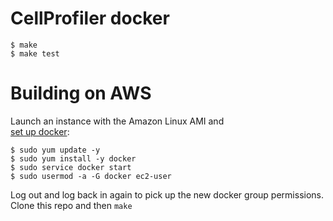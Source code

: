 # CellProfiler docker

    $ make
    $ make test

# Building on AWS

Launch an instance with the Amazon Linux AMI and   
[set up docker](http://docs.aws.amazon.com/AmazonECS/latest/developerguide/docker-basics.html):
 
    $ sudo yum update -y
    $ sudo yum install -y docker
    $ sudo service docker start
    $ sudo usermod -a -G docker ec2-user
 
Log out and log back in again to pick up the new docker group permissions.
Clone this repo and then ```make```
